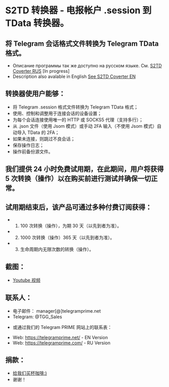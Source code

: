 # S2TD 转换器 - 电报帐户 .session 到 TData 转换器。
## 将 Telegram 会话格式文件转换为 Telegram TData 格式。
 
 * Описание программы так же доступно на русском языке. См. [S2TD Coverter RUS](https://github.com/telegram-prime/) [In progress]
 * Description also avalable in English [See S2TD Coverter EN](https://github.com/telegram-prime/Telegram-Session-to-TData-Converter)


## 转换器使用户能够：
  - 将 Telegram .session 格式文件转换为 Telegram TData 格式；
  - 使用、控制和调整用于连接会话的设备设置；
  - 为每个会话连接使用唯一的 HTTP 或 SOCKS5 代理（支持多行）；
  - 从 .json 文件（使用 Jsom 模式）或手动 2FA 输入（不使用 Jsom 模式）自动导入 TData 的 2FA；
  - 如果未连接，则跳过不良会话；
  - 保存操作日志；
  - 操作前备份源文件。


## 我们提供 24 小时免费试用期，在此期间，用户将获得 5 次转换（操作）以在购买前进行测试并确保一切正常。


## 试用期结束后，该产品可通过多种付费订阅获得：
  - 1. 100 次转换（操作），为期 30 天（以先到者为准）。
  - 2. 1000 次转换（操作）365 天（以先到者为准）。
  - 3. 生命周期内无限次数的转换（操作）。


## 截图：




- [Youtube 视频](https://youtu.be/_U3eIo_22J0)


##  联系人：
- 电子邮件： manager[@]telegramprime.net
- Telegram: @TGG_Sales

* 或通过我们的 Telegram PRIME 网站上的联系表：
- Wеb: https://telegramprime.net/ - EN Version
- Wеb: https://telegramprime.com/ - RU Version


## 捐款：
* [给我们买杯咖啡:)](https://commerce.coinbase.com/checkout/a0495346-539e-48df-9b43-880a3b93dc8b)
* 谢谢！
